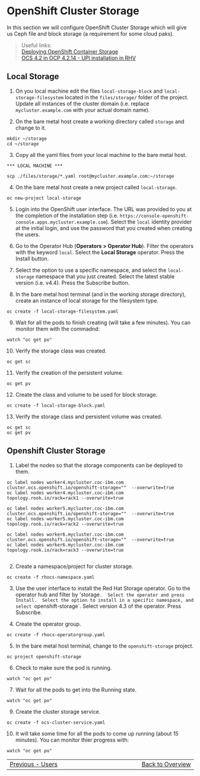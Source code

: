 # OpenShift Cluster Storage

In this section we will configure OpenShift Cluster Storage which will give us Ceph file and block storage (a requirement for some cloud paks).

> Useful links:\
>   <a href="https://access.redhat.com/documentation/en-us/red_hat_openshift_container_storage/4.2/html/deploying_openshift_container_storage/deploying-openshift-container-storage#installing-openshift-container-storage-operator-using-the-operator-hub_rhocs" target="_blank">Deploying OpenShift Container Storage</a></br>
>   <a href="https://blog.openshift.com/ocs-4-2-in-ocp-4-2-14-upi-installation-in-rhv/" target="_blank">OCS 4.2 in OCP 4.2.14 - UPI installation in RHV</a>

## Local Storage

1. On you local machine edit the files `local-storage-block` and `local-storage-filesystem` located in the `files/storage/` folder of the project.  Update all instances of the cluster domain (i.e. replace `mycluster.example.com` with your actual domain name).

2. On the bare metal host create a working directory called `storage` and change to it.
```shell
mkdir ~/storage
cd ~/storage

```

3. Copy all the yaml files from your local machine to the bare metal host.
```shell
*** LOCAL MACHINE ***

scp ./files/storage/*.yaml root@mycluster.example.com:~/storage

```

4. On the bare metal host create a new project called `local-storage`.
```shell
oc new-project local-storage

```

5. Login into the OpenShift user interface.  The URL was provided to you at the completion of the installation step (i.e. `https://console-openshift-console.apps.mycluster.example.com`).  Select the `local` identity provider at the initial login, and use the password that you created when creating the users.

6. Go to the Operator Hub (**Operators > Operator Hub**).  Filter the operators with the keyword `local`.  Select the **Local Storage** operator.  Press the Install button.

7. Select the option to use a specific namespace, and select the `local-storage` namespace that you just created.  Select the latest stable version (i.e. v4.4).  Press the Subscribe button.

8. In the bare metal host terminal (and in the working storage directory), create an instance of local storage for the filesystem type.
```shell
oc create -f local-storage-filesystem.yaml

```

9. Wait for all the pods to finish creating (will take a few minutes).  You can monitor them with the commadnd:
```shell
watch "oc get po"

```

10. Verify the storage class was created.
```shell
oc get sc

```

11. Verify the creation of the persistent volume.
```shell
oc get pv

```

12. Create the class and volume to be used for block storage.
```shell
oc create -f local-storage-block.yaml

```

13. Verify the storage class and persistent volume was created.
```shell
oc get sc
oc get pv

```

## Openshift Cluster Storage

1. Label the nodes so that the storage components can be deployed to them.
```shell
oc label nodes worker4.mycluster.coc-ibm.com cluster.ocs.openshift.io/openshift-storage=""  --overwrite=true
oc label nodes worker4.mycluster.coc-ibm.com topology.rook.io/rack=rack1 --overwrite=true

oc label nodes worker5.mycluster.coc-ibm.com cluster.ocs.openshift.io/openshift-storage=""  --overwrite=true
oc label nodes worker5.mycluster.coc-ibm.com topology.rook.io/rack=rack2 --overwrite=true

oc label nodes worker6.mycluster.coc-ibm.com cluster.ocs.openshift.io/openshift-storage=""  --overwrite=true
oc label nodes worker6.mycluster.coc-ibm.com topology.rook.io/rack=rack3 --overwrite=true


```

2. Create a namespace/project for cluster storage.
```shell
oc create -f rhocs-namespace.yaml

```
3. Use the user interface to install the Red Hat Storage operator.  Go to the operator hub and filter by 'storage`.  Select the operator and press Install.  Select the option to install in a specific namespace, and select `openshift-storage`.  Select version 4.3 of the operator.  Press Subscribe.


4. Create the operator group.
```shell
oc create -f rhocs-operatorgroup.yaml

```

5. In the bare metal host terminal, change to the `openshift-storage` project.
```shell
oc project openshift-storage

```

6. Check to make sure the pod is running.
```shell
watch "oc get po"

```

7. Wait for all the pods to get into the Running state.
```shell
watch "oc get po"

```

9. Create the cluster storage service. 
```shell
oc create -f ocs-cluster-service.yaml

```

10. It will take some time for all the pods to come up running (about 15 minutes). You can monitor thier progress with:
```shell
watch "oc get po"

```



<table align="center">
<tr>
  <td align="left" width="9999"><a href="users.md">Previous - Users</a> </td>
  <td align="right" width="9999"><a href="overview.md">Back to Overview</a></td>
</tr>
</table>
